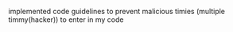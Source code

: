 implemented code guidelines to prevent malicious timies
(multiple timmy(hacker)) to enter in my code
